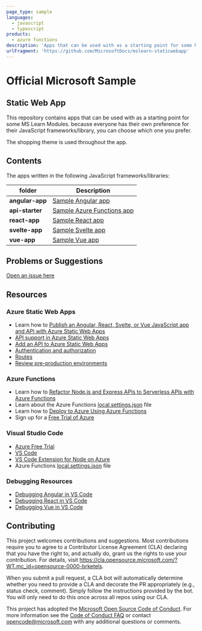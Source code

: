 ```yaml
---
page_type: sample
languages:
  - javascript
  - typescript
products:
  - azure functions
description: 'Apps that can be used with as a starting point for some MS Learn Modules.'
urlFragment: 'https://github.com/MicrosoftDocs/mslearn-staticwebapp'
---
```


# Official Microsoft Sample

## Static Web App

This repository contains apps that can be used with as a starting point for some MS Learn Modules. because everyone has their own preference for their JavaScript frameworks/library, you can choose which one you prefer.

The shopping theme is used throughout the app.

## Contents

The apps written in the following JavaScript frameworks/libraries:

| folder          | Description                                                                                                 |
| --------------- | ----------------------------------------------------------------------------------------------------------- |
| **angular-app** | [Sample Angular app](https://github.com/MicrosoftDocs/mslearn-staticwebapp/blob/master/angular-app)         |
| **api-starter** | [Sample Azure Functions app](https://github.com/MicrosoftDocs/mslearn-staticwebapp/blob/master/api-starter) |
| **react-app**   | [Sample React app](https://github.com/MicrosoftDocs/mslearn-staticwebapp/blob/master/react-app)             |
| **svelte-app**  | [Sample Svelte app](https://github.com/MicrosoftDocs/mslearn-staticwebapp/blob/master/svelte-app)           |
| **vue-app**     | [Sample Vue app](https://github.com/MicrosoftDocs/mslearn-staticwebapp/blob/master/vue-app)                 |

## Problems or Suggestions

[Open an issue here](https://github.com/MicrosoftDocs/mslearn-staticwebapp/issues)

## Resources

### Azure Static Web Apps

- Learn how to [Publish an Angular, React, Svelte, or Vue JavaScript app and API with Azure Static Web Apps](https://docs.microsoft.com/learn/modules/publish-app-service-static-web-app-api?WT.mc_id=opensource-0000-brketels)
- [API support in Azure Static Web Apps](https://docs.microsoft.com/azure/static-web-apps/apis?WT.mc_id=opensource-0000-brketels)
- [Add an API to Azure Static Web Apps](https://docs.microsoft.com/azure/static-web-apps/add-api?WT.mc_id=opensource-0000-brketels)
- [Authentication and authorization](https://docs.microsoft.com/azure/static-web-apps/authentication-authorization?WT.mc_id=opensource-0000-brketels)
- [Routes](https://docs.microsoft.com/azure/static-web-apps/routes?WT.mc_id=opensource-0000-brketels)
- [Review pre-production environments](https://docs.microsoft.com/azure/static-web-apps/review-publish-pull-requests?WT.mc_id=opensource-0000-brketels)

### Azure Functions

- Learn how to [Refactor Node.js and Express APIs to Serverless APIs with Azure Functions](https://docs.microsoft.com/learn/modules/shift-nodejs-express-apis-serverless/?WT.mc_id=opensource-0000-brketels)
- Learn about the Azure Functions [local.settings.json](https://docs.microsoft.com/azure/azure-functions/functions-run-local?WT.mc_id=opensource-0000-brketels#local-settings-file?wt.mc_id=mslearn_staticwebapp-github-jopapa) file
- Learn how to [Deploy to Azure Using Azure Functions](https://code.visualstudio.com/tutorials/functions-extension/getting-started?WT.mc_id=opensource-0000-brketels)
- Sign up for a [Free Trial of Azure](https://azure.microsoft.com/free/?WT.mc_id=opensource-0000-brketels)

### Visual Studio Code

- [Azure Free Trial](https://azure.microsoft.com/free/?WT.mc_id=opensource-0000-brketels)
- [VS Code](https://code.visualstudio.com/?WT.mc_id=opensource-0000-brketels)
- [VS Code Extension for Node on Azure](https://marketplace.visualstudio.com/items?itemName=ms-vscode.vscode-node-azure-pack&WT.mc_id=opensource-0000-brketels)
- Azure Functions [local.settings.json](https://docs.microsoft.com/azure/azure-functions/functions-run-local?WT.mc_id=opensource-0000-brketels#local-settings-file?WT.mc_id=mslearn_staticwebapp-github-jopapa) file

### Debugging Resources

- [Debugging Angular in VS Code](https://code.visualstudio.com/docs/nodejs/angular-tutorial?WT.mc_id=opensource-0000-brketels)
- [Debugging React in VS Code](https://code.visualstudio.com/docs/nodejs/reactjs-tutorial?WT.mc_id=opensource-0000-brketels)
- [Debugging Vue in VS Code](https://code.visualstudio.com/docs/nodejs/vuejs-tutorial?WT.mc_id=opensource-0000-brketels)

## Contributing

This project welcomes contributions and suggestions. Most contributions require you to agree to a
Contributor License Agreement (CLA) declaring that you have the right to, and actually do, grant us
the rights to use your contribution. For details, visit https://cla.opensource.microsoft.com/?WT.mc_id=opensource-0000-brketels.

When you submit a pull request, a CLA bot will automatically determine whether you need to provide
a CLA and decorate the PR appropriately (e.g., status check, comment). Simply follow the instructions
provided by the bot. You will only need to do this once across all repos using our CLA.

This project has adopted the [Microsoft Open Source Code of Conduct](https://opensource.microsoft.com/codeofconduct/?WT.mc_id=opensource-0000-brketels).
For more information see the [Code of Conduct FAQ](https://opensource.microsoft.com/codeofconduct/faq/?WT.mc_id=opensource-0000-brketels) or
contact [opencode@microsoft.com](mailto:opencode@microsoft.com) with any additional questions or comments.
